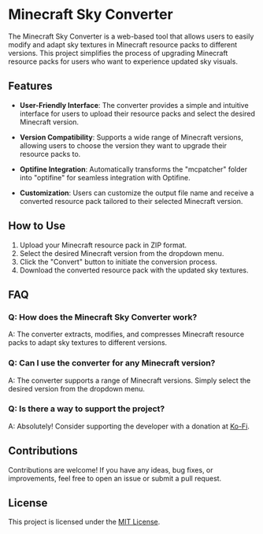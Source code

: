 # Minecraft Sky Converter

The Minecraft Sky Converter is a web-based tool that allows users to easily modify and adapt sky textures in Minecraft resource packs to different versions. This project simplifies the process of upgrading Minecraft resource packs for users who want to experience updated sky visuals.

## Features

- **User-Friendly Interface**: The converter provides a simple and intuitive interface for users to upload their resource packs and select the desired Minecraft version.
  
- **Version Compatibility**: Supports a wide range of Minecraft versions, allowing users to choose the version they want to upgrade their resource packs to.

- **Optifine Integration**: Automatically transforms the "mcpatcher" folder into "optifine" for seamless integration with Optifine.

- **Customization**: Users can customize the output file name and receive a converted resource pack tailored to their selected Minecraft version.

## How to Use

1. Upload your Minecraft resource pack in ZIP format.
2. Select the desired Minecraft version from the dropdown menu.
3. Click the "Convert" button to initiate the conversion process.
4. Download the converted resource pack with the updated sky textures.

## FAQ

### Q: How does the Minecraft Sky Converter work?
A: The converter extracts, modifies, and compresses Minecraft resource packs to adapt sky textures to different versions.

### Q: Can I use the converter for any Minecraft version?
A: The converter supports a range of Minecraft versions. Simply select the desired version from the dropdown menu.

### Q: Is there a way to support the project?
A: Absolutely! Consider supporting the developer with a donation at [Ko-Fi](https://ko-fi.com/misumeh).

## Contributions
Contributions are welcome! If you have any ideas, bug fixes, or improvements, feel free to open an issue or submit a pull request.

## License
This project is licensed under the [MIT License](LICENSE).
